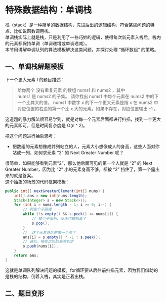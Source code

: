 # 特殊数据结构：单调栈
栈（stack）是一种简单的数据结构，先进后出的逻辑结构，符合某些问题的特点，比如说函数调用栈。    
单调栈实际上就是栈，只是利用了一些巧妙的逻辑，使得每次新元素入栈后，栈内的元素都保持单调（单调递增或单调递减）。   
本节用讲解单调队列的算法模板解决这类问题，并探讨处理 “循环数组” 的策略。

## 一、单调栈解题模板
下一个更大元素 I 的题目描述：
> 给你两个 没有重复元素 的数组 nums1 和 nums2 ，其中nums1 是 nums2 的子集。
  请你找出 nums1 中每个元素在 nums2 中的下一个比其大的值。
  nums1 中数字 x 的下一个更大元素是指 x 在 nums2 中对应位置的右边的第一个比 x 大的元素。如果不存在，对应位置输出 -1 。
  
这道题的暴力解法很容易学到，就是对每一个元素后面都进行扫描，找到一个更大的元素即可，但是时间复杂度是 O(n ^ 2)。   

把这个问题进行抽象思考：
- 把数组的元素想像成并列站立的人，元素大小想像成人的身高，这些人面对你站成一列，如何求元素 “2” 的 Next Greater Number 呢？   

很简单，如果能够看到元素“2”，那么他后面可见的第一个人就是 “2” 的 Next Greater Number，因为比 “2” 小的元素身高不够，都被 “2” 挡住了，第一个露出来的就是答案。    
这个抽象的场景的代码框架模板：
```java
public int[] nextGreaterElement(int[] nums) {
    int[] ans = new int[nums.length];
    Stack<Integer> s = new Stack<>();
    for (int i = nums.length - 1; i >= 0; i--) {
        // 判定个子高矮
        while (!s.empty() && s.peek() <= nums[i]) {
            // 矮个子出列，反正也被挡着了
            s.pop();
        }
        //  这个元素身后的第一个高个
        ans[i] = s.empty() ? -1 : s.peek();
        // 进队，接受之后的身高判定
        s.push(nums[i]);
    } 
    return ans;
}
```
这就是单调队列解决问题的模板，for循环要从后往前扫描元素，因为我们借助的是栈的结构，倒着入栈，其实是正着出栈。

## 二、题目变形

